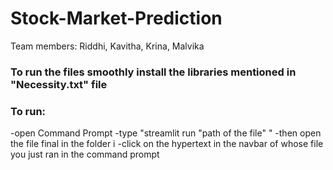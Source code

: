 # Stock-Market-Prediction
Team members: Riddhi, Kavitha, Krina, Malvika

### To run the files smoothly install the libraries mentioned in "Necessity.txt" file
### To run:
-open Command Prompt
-type "streamlit run "path of the file" "
-then open the file final in the folder i
-click on the hypertext in the navbar of whose file you just ran in the command prompt



